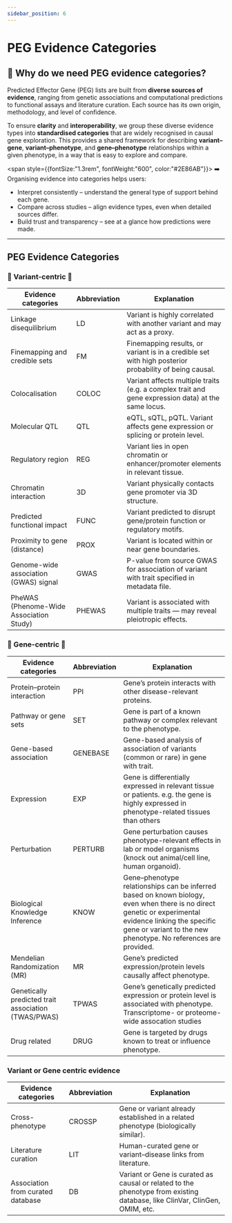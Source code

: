 ```yaml
---
sidebar_position: 6
---
```


# PEG Evidence Categories

## 🌟 Why do we need PEG evidence categories?

Predicted Effector Gene (PEG) lists are built from **diverse sources of evidence**, ranging from genetic associations and computational predictions to functional assays and literature curation. Each source has its own origin, methodology, and level of confidence.

To ensure **clarity** and **interoperability**, we group these diverse evidence types into **standardised categories** that are widely recognised in causal gene exploration. This provides a shared framework for describing **variant–gene**, **variant–phenotype**, and **gene–phenotype** relationships within a given phenotype, in a way that is easy to explore and compare.

<span style={{fontSize:"1.3rem", fontWeight:"600", color:"#2E86AB"}}>
➡️ Organising evidence into categories helps users:
</span>
* Interpret consistently – understand the general type of support behind each gene.
* Compare across studies – align evidence types, even when detailed sources differ.
* Build trust and transparency – see at a glance how predictions were made.

---
## PEG Evidence Categories

### 🔀 Variant-centric 🔀
| Evidence categories| Abbreviation | Explanation |
|-----------------------------------------|--------------|-------------|
| Linkage disequilibrium | LD | Variant is highly correlated with another variant and may act as a proxy. | 
| Finemapping and credible sets | FM | Finemapping results, or variant is in a credible set with high posterior probability of being causal. | 
| Colocalisation | COLOC | Variant affects multiple traits (e.g. a complex trait and gene expression data) at the same locus. |
| Molecular QTL | QTL | eQTL, sQTL, pQTL. Variant affects gene expression or splicing or protein level. |
| Regulatory region | REG | Variant lies in open chromatin or enhancer/promoter elements in relevant tissue. |
| Chromatin interaction | 3D | Variant physically contacts gene promoter via 3D structure. |
| Predicted functional impact | FUNC | Variant predicted to disrupt gene/protein function or regulatory motifs. | 
| Proximity to gene (distance) | PROX | Variant is located within or near gene boundaries. |
| Genome-wide association (GWAS) signal | GWAS | P-value from source GWAS for association of variant with trait specified in metadata file. |
| PheWAS (Phenome-Wide Association Study) | PHEWAS | Variant is associated with multiple traits — may reveal pleiotropic effects. |

### 🧬 Gene-centric 🧬

| Evidence categories| Abbreviation | Explanation |
|-----------------------------------------|--------------|-------------|
| Protein–protein interaction | PPI | Gene’s protein interacts with other disease-relevant proteins. |
| Pathway or gene sets | SET | Gene is part of a known pathway or complex relevant to the phenotype. |
| Gene-based association | GENEBASE | Gene-based analysis of association of variants (common or rare) in gene with trait. |
| Expression | EXP | Gene is differentially expressed in relevant tissue or patients. e.g. the gene is highly expressed in phenotype-related tissues than others |
| Perturbation | PERTURB | Gene perturbation causes phenotype-relevant effects in lab or model organisms (knock out animal/cell line, human organoid). |
| Biological Knowledge Inference | KNOW | Gene–phenotype relationships can be inferred based on known biology, even when there is no direct genetic or experimental evidence linking the specific gene or variant to the new phenotype. No references are provided. |
| Mendelian Randomization (MR) | MR | Gene’s predicted expression/protein levels causally affect phenotype. |
| Genetically predicted trait association (TWAS/PWAS) | TPWAS | Gene’s genetically predicted expression or protein level is associated with phenotype. Transcriptome- or proteome-wide assocation studies |
| Drug related | DRUG | Gene is targeted by drugs known to treat or influence phenotype. |


### Variant or Gene centric evidence
| Evidence categories | Abbreviation | Explanation | 
|-----------------------------------------|--------------|-------------|
| Cross-phenotype | CROSSP | Gene or variant already established in a related phenotype (biologically similar). |
| Literature curation | LIT | Human-curated gene or variant–disease links from literature. |
| Association from curated database | DB | Variant or Gene is curated as causal or related to the phenotype from existing database, like ClinVar, ClinGen, OMIM, etc. |